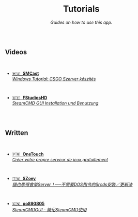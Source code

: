 
<div align = center>

# Tutorials

*Guides on how to use this app.*

</div>

<br>
<br>

## Videos

<br>

-   [🇭🇺  **SMCast** <br> *Windows Tutorial: CSGO Szerver készítés*][Video Hungarian]

    <br>

-   [🇩🇪  **FStudiosHD** <br> *SteamCMD GUI Installation und Benutzung*][Video German]

<br>
<br>

## Written

<br>

-   [🇫🇷  **OneTouch** <br> *Créer votre propre serveur de jeux gratuitement*][Written French]

    <br>

-   [🇹🇼  **SZoey** <br> *貓也學得會架Server！──不需要DOS指令的Srcds安裝／更新法*][Written Mandarin A]

    <br>

-   [🇨🇳  **po890805** <br> *SteamCMDGUI - 簡化SteamCMD使用*][Written Mandarin B]

<br>


<!---------------------------------[ Written ]--------------------------------->

[Written Mandarin A]: http://forum.gamer.com.tw/C.php?bsn=19869&snA=678
[Written Mandarin B]: http://bbs-mychat.com/reads.php?tid=1015330
[Written French]: http://steamcommunity.com/sharedfiles/filedetails/?id=230908126


<!---------------------------------[ Videos ]---------------------------------->

[Video Hungarian]: https://www.youtube.com/watch?v=Agkddo3kq54
[Video German]: https://www.youtube.com/watch?v=2xCB5pAgcao
